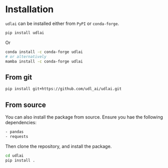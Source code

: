 # Installation

`udlai` can be installed either from `PyPI` or `conda-forge`.

```sh
pip install udlai
```

Or

```sh
conda install -c conda-forge udlai
# or alternatively
mamba install -c conda-forge udlai
```

## From git

```sh
pip install git+https://github.com/udl_ai/udlai.git
```

## From source

You can also install the package from source. Ensure you hae the following dependencies:

```sh
- pandas
- requests
```

Then clone the repository, and install the package.

```sh
cd udlai
pip install .
```
